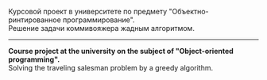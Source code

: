 <p></b>Курсовой проект в университете по предмету "Объектно-ринтированное программирование".</b>
  <br>Решение задачи коммивояжера жадным алгоритмом.</p>
<hr>
<p><b>Course project at the university on the subject of "Object-oriented programming".</b>
  <br>Solving the traveling salesman problem by a greedy algorithm.</p>
